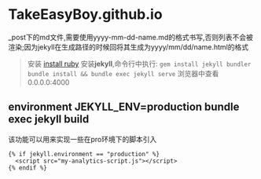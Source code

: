 # TakeEasyBoy.github.io

_post下的md文件,需要使用yyyy-mm-dd-name.md的格式书写,否则列表不会被渲染;因为jekyll在生成路径的时候回将其生成为yyyy/mm/dd/name.html的格式

> 安装 [install ruby](https://rubyinstaller.org/downloads/)
> 安装**jekyll**,命令行中执行:  ```gem install jekyll bundler```
> ```bundle install && bundle exec jekyll serve``` 浏览器中查看 0.0.0.0:4000

## environment JEKYLL_ENV=production bundle exec jekyll build
该功能可以用来实现一些在pro环境下的脚本引入
```
{% if jekyll.environment == "production" %}
  <script src="my-analytics-script.js"></script>
{% endif %}
```
